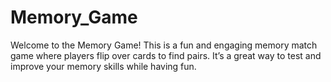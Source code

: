 # Memory_Game
Welcome to the Memory Game! This is a fun and engaging memory match game where players flip over cards to find pairs. It’s a great way to test and improve your memory skills while having fun.
